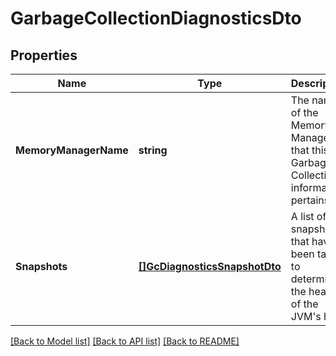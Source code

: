 # GarbageCollectionDiagnosticsDto

## Properties
Name | Type | Description | Notes
------------ | ------------- | ------------- | -------------
**MemoryManagerName** | **string** | The name of the Memory Manager that this Garbage Collection information pertains to | [optional] [default to null]
**Snapshots** | [**[]GcDiagnosticsSnapshotDto**](GCDiagnosticsSnapshotDTO.md) | A list of snapshots that have been taken to determine the health of the JVM&#x27;s heap | [optional] [default to null]

[[Back to Model list]](../README.md#documentation-for-models) [[Back to API list]](../README.md#documentation-for-api-endpoints) [[Back to README]](../README.md)

